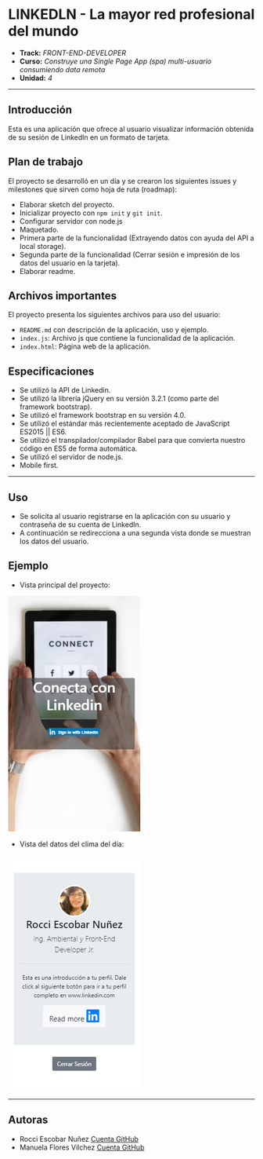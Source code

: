# LINKEDLN - La mayor red profesional del mundo

* **Track:** _FRONT-END-DEVELOPER_
* **Curso:** _Construye una Single Page App (spa) multi-usuario consumiendo data remota_
* **Unidad:** _4_

***

## Introducción 

Esta es una aplicación que ofrece al usuario visualizar información obtenida de su sesión de Linkedln en un formato de tarjeta.

## Plan de trabajo

El proyecto se desarrolló en un día y se crearon los siguientes issues y milestones que sirven como hoja de ruta (roadmap):

* Elaborar sketch del proyecto.
* Inicializar proyecto con `npm init` y `git init`.
* Configurar servidor con node.js
* Maquetado.
* Primera parte de la funcionalidad (Extrayendo datos con ayuda del API a local storage).
* Segunda parte de la funcionalidad (Cerrar sesión e impresión de los datos del usuario en la tarjeta).
* Elaborar readme.

## Archivos importantes

El proyecto presenta los siguientes archivos para uso del usuario:

* `README.md` con descripción de la aplicación, uso y ejemplo.
* `index.js`: Archivo js que contiene la funcionalidad de la aplicación.
* `index.html`: Página web de la aplicación.

## Especificaciones

* Se utilizó la API de Linkedin.
* Se utilizó la librería jQuery en su versión 3.2.1 (como parte del framework bootstrap).
* Se utilizó el framework bootstrap en su versión 4.0.
* Se utilizó el estándar más recientemente aceptado de JavaScript ES2015 || ES6.
* Se utilizó el transpilador/compilador Babel para que convierta nuestro código en ES5 de forma automática.
* Se utilizó el servidor de node.js.
* Mobile first.

***

## Uso
* Se solicita al usuario registrarse en la aplicación con su usuario y contraseña de su cuenta de LinkedIn.
* A continuación se redirecciona a una segunda vista donde se muestran los datos del usuario.

## Ejemplo

* Vista principal del proyecto:

![Vista inicio](public/assets/docs/vista-iniciar-sesion.png "Vista inicio")

* Vista del datos del clima del día:

![Vista tarjeta](public/assets/docs/vista-tarjeta.png "VVista tarjeta")

***

## Autoras

* Rocci Escobar Nuñez [Cuenta GitHub](https://github.com/Rocciescobar "Repositorio")
* Manuela Flores Vilchez [Cuenta GitHub ](https://github.com/ManuelaFlores "Repositorio")
